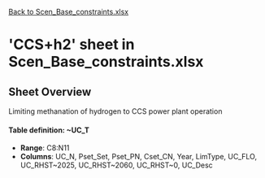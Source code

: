 [Back to Scen_Base_constraints.xlsx](README.md)

# 'CCS+h2' sheet in Scen_Base_constraints.xlsx

## Sheet Overview

Limiting methanation of hydrogen to CCS power plant operation

#### Table definition: ~UC_T
- **Range**: C8:N11
- **Columns**: UC_N, Pset_Set, Pset_PN, Cset_CN, Year, LimType, UC_FLO, UC_RHST~2025, UC_RHST~2060, UC_RHST~0, UC_Desc

